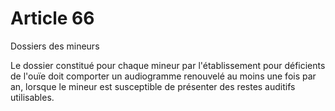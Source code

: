 # Article 66

Dossiers des mineurs

Le dossier constitué pour chaque mineur par l'établissement pour déficients de l'ouïe doit comporter un audiogramme renouvelé au moins une fois par an, lorsque le mineur est susceptible de présenter des restes auditifs utilisables.
